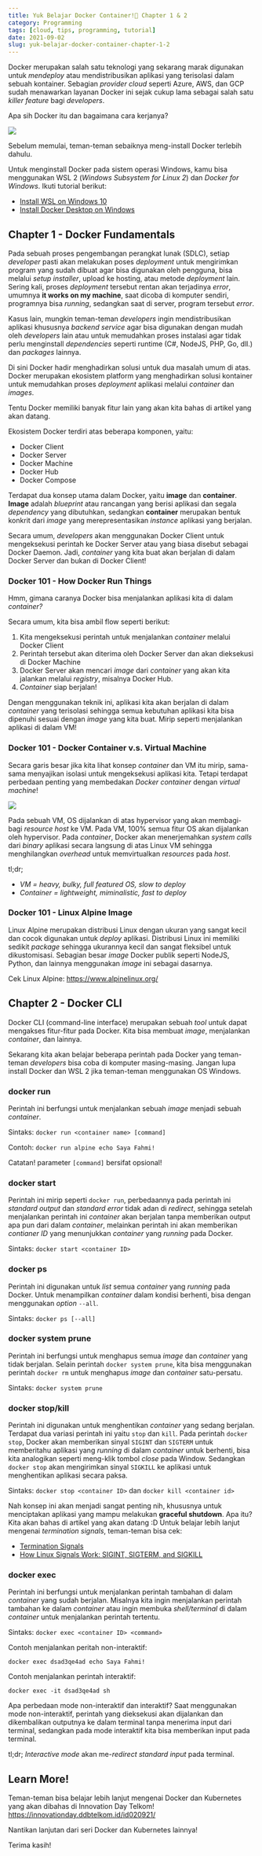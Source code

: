 ```yaml
---
title: Yuk Belajar Docker Container!🐳 Chapter 1 & 2
category: Programming
tags: [cloud, tips, programming, tutorial]
date: 2021-09-02
slug: yuk-belajar-docker-container-chapter-1-2
---
```


Docker merupakan salah satu teknologi yang sekarang marak digunakan untuk _mendeploy_ atau
mendistribusikan aplikasi yang terisolasi dalam sebuah kontainer. Sebagian _provider cloud_
seperti Azure, AWS, dan GCP sudah menawarkan layanan Docker ini sejak cukup lama sebagai
salah satu _killer feature_ bagi _developers_.

Apa sih Docker itu dan bagaimana cara kerjanya?

![](https://source.unsplash.com/jOqJbvo1P9g)

Sebelum memulai, teman-teman sebaiknya meng-install Docker terlebih dahulu.

Untuk menginstall Docker pada sistem operasi Windows, kamu bisa menggunakan WSL 2 (_Windows
Subsystem for Linux 2_) dan _Docker for Windows_. Ikuti tutorial berikut:

- [Install WSL on Windows 10](https://docs.microsoft.com/en-us/windows/wsl/install-win10)
- [Install Docker Desktop on Windows](https://docs.docker.com/desktop/windows/install/)

## Chapter 1 - Docker Fundamentals

Pada sebuah proses pengembangan perangkat lunak (SDLC), setiap _developer_ pasti akan melakukan
poses _deployment_ untuk mengirimkan program yang sudah dibuat agar bisa digunakan oleh pengguna,
bisa melalui _setup installer_, upload ke hosting, atau metode _deployment_ lain. Sering kali,
proses _deployment_ tersebut rentan akan terjadinya _error_, umumnya **it works on my machine**,
saat dicoba di komputer sendiri, programnya bisa _running_, sedangkan saat di server, program
tersebut _error_.

Kasus lain, mungkin teman-teman _developers_ ingin mendistribusikan aplikasi khususnya _backend service_
agar bisa digunakan dengan mudah oleh _developers_ lain atau untuk memudahkan proses instalasi agar
tidak perlu menginstall _dependencies_ seperti runtime (C#, NodeJS, PHP, Go, dll.) dan _packages_ lainnya.

Di sini Docker hadir menghadirkan solusi untuk dua masalah umum di atas. Docker merupakan ekosistem
platform yang menghadirkan solusi kontainer untuk memudahkan proses _deployment_ aplikasi melalui
_container_ dan _images_.

Tentu Docker memiliki banyak fitur lain yang akan kita bahas di artikel yang akan datang.

Ekosistem Docker terdiri atas beberapa komponen, yaitu:

- Docker Client
- Docker Server
- Docker Machine
- Docker Hub
- Docker Compose

Terdapat dua konsep utama dalam Docker, yaitu **image** dan **container**. **Image** adalah _blueprint_
atau rancangan yang berisi aplikasi dan segala _dependency_ yang dibutuhkan, sedangkan **container**
merupakan bentuk konkrit dari _image_ yang merepresentasikan _instance_ aplikasi yang berjalan.

Secara umum, _developers_ akan menggunakan Docker Client untuk mengeksekusi perintah ke Docker Server atau
yang biasa disebut sebagai Docker Daemon. Jadi, _container_ yang kita buat akan berjalan di dalam Docker
Server dan bukan di Docker Client!

### Docker 101 - How Docker Run Things

Hmm, gimana caranya Docker bisa menjalankan aplikasi kita di dalam _container?_

Secara umum, kita bisa ambil flow seperti berikut:

1. Kita mengeksekusi perintah untuk menjalankan _container_ melalui Docker Client
2. Perintah tersebut akan diterima oleh Docker Server dan akan dieksekusi di Docker Machine
3. Docker Server akan mencari _image_ dari _container_ yang akan kita jalankan melalui _registry_, misalnya Docker Hub.
4. _Container_ siap berjalan!

Dengan menggunakan teknik ini, aplikasi kita akan berjalan di dalam _container_ yang
terisolasi sehingga semua kebutuhan aplikasi kita bisa dipenuhi sesuai dengan _image_
yang kita buat. Mirip seperti menjalankan aplikasi di dalam VM!

### Docker 101 - Docker Container v.s. Virtual Machine

Secara garis besar jika kita lihat konsep _container_ dan VM itu mirip, sama-sama
menyajikan isolasi untuk mengeksekusi aplikasi kita. Tetapi terdapat perbedaan penting
yang membedakan _Docker container_ dengan _virtual machine_!

![](https://blob.kodesiana.com/kodesiana-public-assets/posts/2021/4/system-calls.png)

Pada sebuah VM, OS dijalankan di atas hypervisor yang akan membagi-bagi _resource host_
ke VM. Pada VM, 100% semua fitur OS akan dijalankan oleh hypervisor. Pada _container_,
Docker akan menerjemahkan _system calls_ dari _binary_ aplikasi secara langsung di atas Linux VM sehingga menghilangkan _overhead_ untuk memvirtualkan _resources_ pada _host_.

tl;dr;

- _VM = heavy, bulky, full featured OS, slow to deploy_
- _Container = lightweight, miminalistic, fast to deploy_

### Docker 101 - Linux Alpine Image

Linux Alpine merupakan distribusi Linux dengan ukuran yang sangat kecil dan cocok digunakan
untuk _deploy_ aplikasi. Distribusi Linux ini memiliki sedikit _package_ sehingga ukurannya
kecil dan sangat fleksibel untuk dikustomisasi. Sebagian besar _image_ Docker publik
seperti NodeJS, Python, dan lainnya menggunakan _image_ ini sebagai dasarnya.

Cek Linux Alpine: https://www.alpinelinux.org/

## Chapter 2 - Docker CLI

Docker CLI (command-line interface) merupakan sebuah _tool_ untuk dapat mengakses
fitur-fitur pada Docker. Kita bisa membuat _image_, menjalankan _container_, dan lainnya.

Sekarang kita akan belajar beberapa perintah pada Docker yang teman-teman _developers_
bisa coba di komputer masing-masing. Jangan lupa install Docker dan WSL 2 jika teman-teman
menggunakan OS Windows.

### docker run

Perintah ini berfungsi untuk menjalankan sebuah _image_ menjadi sebuah _container_.

Sintaks: `docker run <container name> [command]`

Contoh: `docker run alpine echo Saya Fahmi!`

Catatan! parameter `[command]` bersifat opsional!

### docker start

Perintah ini mirip seperti `docker run`, perbedaannya pada perintah ini _standard output_
dan _standard error_ tidak adan di _redirect_, sehingga setelah menjalankan perintah ini
_container_ akan berjalan tanpa memberikan output apa pun dari dalam _container_, melainkan
perintah ini akan memberikan _contianer ID_ yang menunjukkan _container_ yang _running_
pada Docker.

Sintaks: `docker start <container ID>`

### docker ps

Perintah ini digunakan untuk _list_ semua _container_ yang _running_ pada Docker. Untuk
menampilkan _container_ dalam kondisi berhenti, bisa dengan menggunakan _option_ `--all`.

Sintaks: `docker ps [--all]`

### docker system prune

Perintah ini berfungsi untuk menghapus semua _image_ dan _container_ yang tidak berjalan.
Selain perintah `docker system prune`, kita bisa menggunakan perintah `docker rm` untuk
menghapus _image_ dan _container_ satu-persatu.

Sintaks: `docker system prune`

### docker stop/kill

Perintah ini digunakan untuk menghentikan _container_ yang sedang berjalan. Terdapat dua
variasi perintah ini yaitu `stop` dan `kill`. Pada perintah `docker stop`, Docker akan
memberikan sinyal `SIGINT` dan `SIGTERM` untuk memberitahu aplikasi yang _running_ di dalam
_container_ untuk berhenti, bisa kita analogikan seperti meng-klik tombol _close_ pada
Window. Sedangkan `docker stop` akan mengirimkan sinyal `SIGKILL` ke aplikasi untuk
menghentikan aplikasi secara paksa.

Sintaks: `docker stop <container ID>` dan `docker kill <container id>`

Nah konsep ini akan menjadi sangat penting nih, khususnya untuk menciptakan aplikasi yang
mampu melakukan **graceful shutdown**. Apa itu? Kita akan bahas di artikel yang akan datang
:D Untuk belajar lebih lanjut mengenai _termination signals_, teman-teman bisa cek:

- [Termination Signals](https://www.gnu.org/software/libc/manual/html_node/Termination-Signals.html)
- [How Linux Signals Work: SIGINT, SIGTERM, and SIGKILL](https://www.cloudsavvyit.com/11072/linux-signals-hacks-definition-and-more/)

### docker exec

Perintah ini berfungsi untuk menjalankan perintah tambahan di dalam _container_ yang
sudah berjalan. Misalnya kita ingin menjalankan perintah tambahan ke dalam _container_
atau ingin membuka _shell/terminal_ di dalam _container_ untuk menjalankan perintah
tertentu.

Sintaks: `docker exec <container ID> <command>`

Contoh menjalankan peritah non-interaktif:

`docker exec dsad3qe4ad echo Saya Fahmi!`

Contoh menjalankan perintah interaktif:

`docker exec -it dsad3qe4ad sh`

Apa perbedaan mode non-interaktif dan interaktif? Saat menggunakan mode non-interaktif,
perintah yang dieksekusi akan dijalankan dan dikembalikan outputnya ke dalam terminal tanpa
menerima input dari terminal, sedangkan pada mode interaktif kita bisa memberikan input
pada terminal.

tl;dr; _Interactive mode_ akan me-_redirect standard input_ pada terminal.

## Learn More!

Teman-teman bisa belajar lebih lanjut mengenai Docker dan Kubernetes yang akan dibahas
di Innovation Day Telkom! https://innovationday.ddbtelkom.id/id020921/

Nantikan lanjutan dari seri Docker dan Kubernetes lainnya!

Terima kasih!
